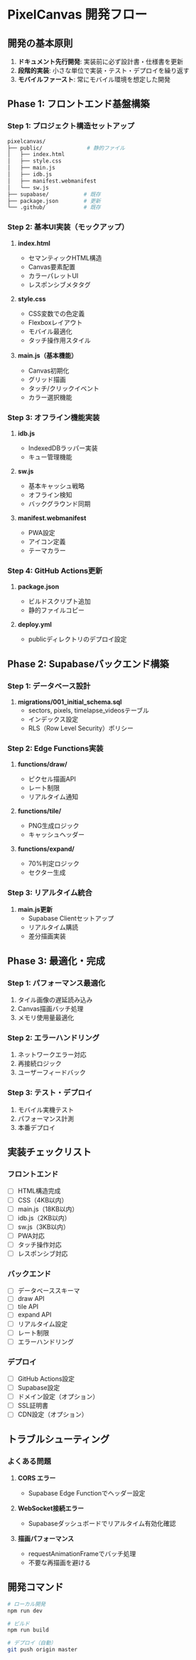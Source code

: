 # PixelCanvas 開発フロー

## 開発の基本原則
1. **ドキュメント先行開発**: 実装前に必ず設計書・仕様書を更新
2. **段階的実装**: 小さな単位で実装・テスト・デプロイを繰り返す
3. **モバイルファースト**: 常にモバイル環境を想定した開発

## Phase 1: フロントエンド基盤構築

### Step 1: プロジェクト構造セットアップ
```bash
pixelcanvas/
├── public/              # 静的ファイル
│   ├── index.html
│   ├── style.css
│   ├── main.js
│   ├── idb.js
│   ├── manifest.webmanifest
│   └── sw.js
├── supabase/           # 既存
├── package.json        # 更新
└── .github/            # 既存
```

### Step 2: 基本UI実装（モックアップ）
1. **index.html**
   - セマンティックHTML構造
   - Canvas要素配置
   - カラーパレットUI
   - レスポンシブメタタグ

2. **style.css**
   - CSS変数での色定義
   - Flexboxレイアウト
   - モバイル最適化
   - タッチ操作用スタイル

3. **main.js（基本機能）**
   - Canvas初期化
   - グリッド描画
   - タッチ/クリックイベント
   - カラー選択機能

### Step 3: オフライン機能実装
1. **idb.js**
   - IndexedDBラッパー実装
   - キュー管理機能

2. **sw.js**
   - 基本キャッシュ戦略
   - オフライン検知
   - バックグラウンド同期

3. **manifest.webmanifest**
   - PWA設定
   - アイコン定義
   - テーマカラー

### Step 4: GitHub Actions更新
1. **package.json**
   - ビルドスクリプト追加
   - 静的ファイルコピー

2. **deploy.yml**
   - publicディレクトリのデプロイ設定

## Phase 2: Supabaseバックエンド構築

### Step 1: データベース設計
1. **migrations/001_initial_schema.sql**
   - sectors, pixels, timelapse_videosテーブル
   - インデックス設定
   - RLS（Row Level Security）ポリシー

### Step 2: Edge Functions実装
1. **functions/draw/**
   - ピクセル描画API
   - レート制限
   - リアルタイム通知

2. **functions/tile/**
   - PNG生成ロジック
   - キャッシュヘッダー

3. **functions/expand/**
   - 70%判定ロジック
   - セクター生成

### Step 3: リアルタイム統合
1. **main.js更新**
   - Supabase Clientセットアップ
   - リアルタイム購読
   - 差分描画実装

## Phase 3: 最適化・完成

### Step 1: パフォーマンス最適化
1. タイル画像の遅延読み込み
2. Canvas描画バッチ処理
3. メモリ使用量最適化

### Step 2: エラーハンドリング
1. ネットワークエラー対応
2. 再接続ロジック
3. ユーザーフィードバック

### Step 3: テスト・デプロイ
1. モバイル実機テスト
2. パフォーマンス計測
3. 本番デプロイ

## 実装チェックリスト

### フロントエンド
- [ ] HTML構造完成
- [ ] CSS（4KB以内）
- [ ] main.js（18KB以内）
- [ ] idb.js（2KB以内）
- [ ] sw.js（3KB以内）
- [ ] PWA対応
- [ ] タッチ操作対応
- [ ] レスポンシブ対応

### バックエンド
- [ ] データベーススキーマ
- [ ] draw API
- [ ] tile API
- [ ] expand API
- [ ] リアルタイム設定
- [ ] レート制限
- [ ] エラーハンドリング

### デプロイ
- [ ] GitHub Actions設定
- [ ] Supabase設定
- [ ] ドメイン設定（オプション）
- [ ] SSL証明書
- [ ] CDN設定（オプション）

## トラブルシューティング

### よくある問題
1. **CORS エラー**
   - Supabase Edge Functionでヘッダー設定

2. **WebSocket接続エラー**
   - Supabaseダッシュボードでリアルタイム有効化確認

3. **描画パフォーマンス**
   - requestAnimationFrameでバッチ処理
   - 不要な再描画を避ける

## 開発コマンド

```bash
# ローカル開発
npm run dev

# ビルド
npm run build

# デプロイ（自動）
git push origin master
```